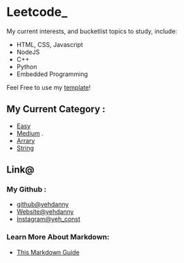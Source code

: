 # Leetcode_
My current interests, and bucketlist topics to study, include:
- HTML, CSS, Javascript
- NodeJS
- C++
- Python
- Embedded Programming

Feel Free to use my [template](./template/template_.md)!

## My Current Category :
- [Easy](./Category//By%20difficulty/Easy/)
- [Medium](./Category//By%20difficulty/Medium/)
.
- [Arrary](./Category/By%20Type/Arrary/)
- [String](./Category/By%20Type/String/)



## Link@
### My Github : 
- [github@yehdanny](https://github.com/yehdanny)
- [Website@yehdanny](https://yehdanny.github.io/mypage/html/index.html)
- [Instagram@yeh_const](https://www.instagram.com/yeh_const?igsh=MTVlNTl2eGVkeWI2MA%3D%3D&utm_source=qr)
### Learn More About Markdown:
- [This Markdown Guide](https://www.markdownguide.org/)